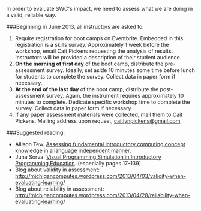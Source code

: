 In order to evaluate SWC's impact, we need to assess what we are doing in a valid, reliable way.

###Beginning in June 2013, all instructors are asked to:

1. Require registration for boot camps on Eventbrite. Embedded in this registration is a skills survey. Approximately 1 week before the workshop, email Cait Pickens requesting the analysis of results. Instructors will be provided a description of their student audience.
2. **On the morning of first day** of the boot camp, distribute the pre-assessment survey. Ideally, set aside 10 minutes some time before lunch for students to complete the survey. Collect data in paper form if necessary.
3. **At the end of the last day** of the boot camp, distribute the post-assessment survey. Again, the instrument requires approximately 10 minutes to complete. Dedicate specific workshop time to complete the survey. Collect data in paper form if necessary.
4. If any paper assessment materials were collected, mail them to Cait Pickens. Mailing address upon request, caitlynpickens@gmail.com

###Suggested reading:

* Allison Tew.  [Assessing fundamental introductory computing concept
  knowledge in a language independent manner][Tew2010].
* Juha Sorva.  [Visual Programming Simulation in Introductory
  Programming Education][Sorva2012].  (especially pages 17&ndash;139)
* Blog about validity in assessment: http://michigancomputes.wordpress.com/2013/04/03/validity-when-evaluating-learning/
* Blog about reliability in assessment: http://michigancomputes.wordpress.com/2013/04/28/reliability-when-evaluating-learning/

[Tew2010]: http://hdl.handle.net/1853/37090
[Sorva2012]: http://lib.tkk.fi/Diss/2012/isbn9789526046266/
